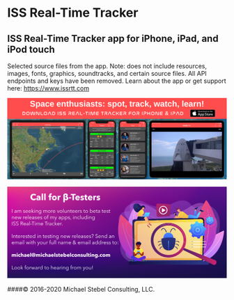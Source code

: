 #  ISS Real-Time Tracker

## ISS Real-Time Tracker app for iPhone, iPad, and iPod touch
Selected source files from the app.
Note: does not include resources, images, fonts, graphics, soundtracks, and certain source files. All API endpoints and keys have been removed.
Learn about the app or get support here: https://www.issrtt.com 

![banner](https://github.com/MDStebel/ISSRTT-Source-Public/blob/master/ISSRTT%20FB%20Cover%20Banner.png)

![banner](https://github.com/MDStebel/ISSRTT-Source-Public/blob/master/Call%20for%20Beta%20Testers.png)

####© 2016-2020 Michael Stebel Consulting, LLC.
